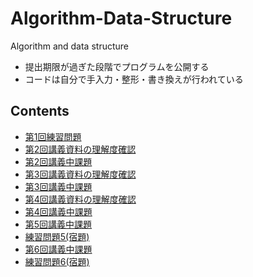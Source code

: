 # Algorithm-Data-Structure

Algorithm and data structure

- 提出期限が過ぎた段階でプログラムを公開する
- コードは自分で手入力・整形・書き換えが行われている

## Contents

- [第1回練習問題](./prob1)
- [第2回講義資料の理解度確認](./prob2pre)
- [第2回講義中課題]()
- [第3回講義資料の理解度確認](./prob3pre)
- [第3回講義中課題](./prob3post)
- [第4回講義資料の理解度確認](./prob4pre)
- [第4回講義中課題](./prob4post)
- [第5回講義中課題](./prob5)
- [練習問題5(宿題)](./prob5homework)
- [第6回講義中課題](./prob6)
- [練習問題6(宿題)](./prob6homework)